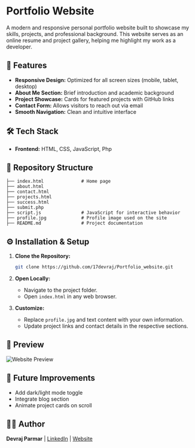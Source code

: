 # Portfolio Website

A modern and responsive personal portfolio website built to showcase my skills, projects, and professional background. This website serves as an online resume and project gallery, helping me highlight my work as a developer.

## 🚀 Features

* **Responsive Design:** Optimized for all screen sizes (mobile, tablet, desktop)
* **About Me Section:** Brief introduction and academic background
* **Project Showcase:** Cards for featured projects with GitHub links
* **Contact Form:** Allows visitors to reach out via email
* **Smooth Navigation:** Clean and intuitive interface

## 🛠️ Tech Stack

* **Frontend:** HTML, CSS, JavaScript, Php

## 📂 Repository Structure

```
├── index.html              # Home page
├── about.html
├── contact.html
├── projects.html
├── success.html
├── submit.php              
├── script.js               # JavaScript for interactive behavior
├── profile.jpg             # Profile image used on the site
├── README.md               # Project documentation
```

## ⚙️ Installation & Setup

1. **Clone the Repository:**

   ```bash
   git clone https://github.com/17devraj/Portfolio_website.git
   ```

2. **Open Locally:**

   * Navigate to the project folder.
   * Open `index.html` in any web browser.

3. **Customize:**

   * Replace `profile.jpg` and text content with your own information.
   * Update project links and contact details in the respective sections.

## 📸 Preview

![Website Preview](assets/preview.png)

## 🔮 Future Improvements

* Add dark/light mode toggle
* Integrate blog section
* Animate project cards on scroll

## 👨‍💻 Author

**Devraj Parmar** | [LinkedIn](https://linkedin.com/in/devraj-parmar) | [Website](https://17devraj.github.io/Portfolio_website/)


